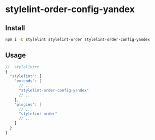 # stylelint-order-config-yandex

## Install

```sh
npm i -D stylelint stylelint-order stylelint-order-config-yandex
```

## Usage

```js
// .stylelintrc
{
  "stylelint": {
    "extends": [
      // ...
      "stylelint-order-config-yandex"
      // ...
    ],
    "plugins": [
      // ...
      "stylelint-order"
      // ...
    ]
  }
}
```
